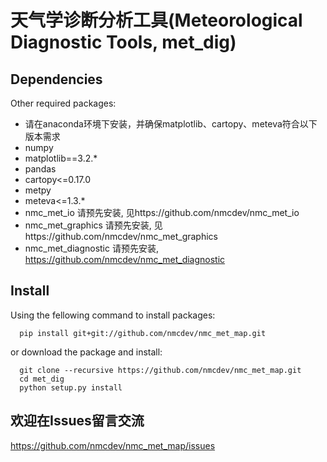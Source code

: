 # 天气学诊断分析工具(Meteorological Diagnostic Tools, met_dig)
## Dependencies
Other required packages:
- 请在anaconda环境下安装，并确保matplotlib、cartopy、meteva符合以下版本需求
- numpy
- matplotlib==3.2.*
- pandas
- cartopy<=0.17.0
- metpy
- meteva<=1.3.*
- nmc_met_io          请预先安装, 见https://github.com/nmcdev/nmc_met_io
- nmc_met_graphics    请预先安装, 见https://github.com/nmcdev/nmc_met_graphics
- nmc_met_diagnostic  请预先安装, https://github.com/nmcdev/nmc_met_diagnostic
## Install
Using the fellowing command to install packages:
```
  pip install git+git://github.com/nmcdev/nmc_met_map.git
```

or download the package and install:
```
  git clone --recursive https://github.com/nmcdev/nmc_met_map.git
  cd met_dig
  python setup.py install
```

## 欢迎在Issues留言交流
https://github.com/nmcdev/nmc_met_map/issues
